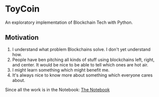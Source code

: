 ToyCoin
========

An exploratory implementation of Blockchain Tech with Python.


Motivation
----------

1. I understand what problem Blockchains solve. I don't yet understand how.
2. People have ben pitching all kinds of stuff using blockchains left, right, and center. It would be nice to be able to tell which ones are hot air.
3. I might learn something which might benefit me.
4. It's always nice to know more about something which everyone cares about.

Since all the work is in the Notebook: [The Notebook](ToyCoin.ipynb)
